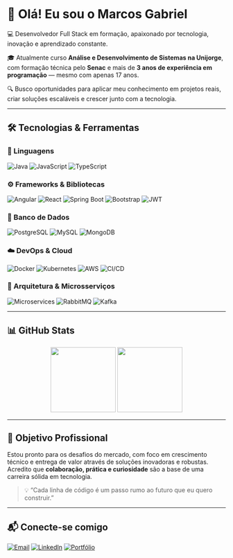 # 👋 Olá! Eu sou o Marcos Gabriel

💻 Desenvolvedor Full Stack em formação, apaixonado por tecnologia, inovação e aprendizado constante.

🎓 Atualmente curso **Análise e Desenvolvimento de Sistemas na Unijorge**, com formação técnica pelo **Senac** e mais de **3 anos de experiência em programação** — mesmo com apenas 17 anos.

🔍 Busco oportunidades para aplicar meu conhecimento em projetos reais, criar soluções escaláveis e crescer junto com a tecnologia.

---

## 🛠️ Tecnologias & Ferramentas

### 💬 Linguagens
![Java](https://img.shields.io/badge/Java-ED8B00?style=for-the-badge&logo=java&logoColor=white)
![JavaScript](https://img.shields.io/badge/JavaScript-F7DF1E?style=for-the-badge&logo=javascript&logoColor=black)
![TypeScript](https://img.shields.io/badge/TypeScript-007ACC?style=for-the-badge&logo=typescript&logoColor=white)

### ⚙️ Frameworks & Bibliotecas
![Angular](https://img.shields.io/badge/Angular-DD0031?style=for-the-badge&logo=angular&logoColor=white)
![React](https://img.shields.io/badge/React-61DAFB?style=for-the-badge&logo=react&logoColor=black)
![Spring Boot](https://img.shields.io/badge/Spring_Boot-6DB33F?style=for-the-badge&logo=spring-boot&logoColor=white)
![Bootstrap](https://img.shields.io/badge/Bootstrap-563D7C?style=for-the-badge&logo=bootstrap&logoColor=white)
![JWT](https://img.shields.io/badge/JWT-000000?style=for-the-badge&logo=JSON%20web%20tokens&logoColor=white)

### 🧠 Banco de Dados
![PostgreSQL](https://img.shields.io/badge/PostgreSQL-316192?style=for-the-badge&logo=postgresql&logoColor=white)
![MySQL](https://img.shields.io/badge/MySQL-4479A1?style=for-the-badge&logo=mysql&logoColor=white)
![MongoDB](https://img.shields.io/badge/MongoDB-4EA94B?style=for-the-badge&logo=mongodb&logoColor=white)

### ☁️ DevOps & Cloud
![Docker](https://img.shields.io/badge/Docker-2496ED?style=for-the-badge&logo=docker&logoColor=white)
![Kubernetes](https://img.shields.io/badge/Kubernetes-326CE5?style=for-the-badge&logo=kubernetes&logoColor=white)
![AWS](https://img.shields.io/badge/AWS-232F3E?style=for-the-badge&logo=amazonaws&logoColor=white)
![CI/CD](https://img.shields.io/badge/CI/CD-555555?style=for-the-badge&logo=githubactions&logoColor=white)

### 🧩 Arquitetura & Microsserviços
![Microservices](https://img.shields.io/badge/Microservices-FF6C37?style=for-the-badge&logo=databricks&logoColor=white)
![RabbitMQ](https://img.shields.io/badge/RabbitMQ-FF6600?style=for-the-badge&logo=rabbitmq&logoColor=white)
![Kafka](https://img.shields.io/badge/Kafka-231F20?style=for-the-badge&logo=apachekafka&logoColor=white)

---

## 📊 GitHub Stats

<div align="center">
  <img height="150em" src="https://github-readme-stats.vercel.app/api/top-langs/?username=Marcos-Gabriell&layout=compact&theme=dark" />
  <img height="150em" src="https://github-readme-stats.vercel.app/api?username=Marcos-Gabriell&show_icons=true&theme=dark" />
</div>

---

## 🎯 Objetivo Profissional

Estou pronto para os desafios do mercado, com foco em crescimento técnico e entrega de valor através de soluções inovadoras e robustas. Acredito que **colaboração, prática e curiosidade** são a base de uma carreira sólida em tecnologia.

> 💡 “Cada linha de código é um passo rumo ao futuro que eu quero construir.”

---

## 📬 Conecte-se comigo

[![Email](https://img.shields.io/badge/-Gmail-D14836?style=for-the-badge&logo=gmail&logoColor=white)](mailto:marcosgabriel79355@gmail.com)
[![LinkedIn](https://img.shields.io/badge/-LinkedIn-0077B5?style=for-the-badge&logo=linkedin&logoColor=white)](https://www.linkedin.com/in/marcos-gabriel-08043b22b/)
[![Portfólio](https://img.shields.io/badge/-Portfólio-000000?style=for-the-badge&logo=vercel&logoColor=white)](https://marcosgabriel.vercel.app)
